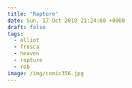 ```yaml
---
title: 'Rapture'
date: Sun, 17 Oct 2010 21:24:00 +0000
draft: false
tags:
  - elliot
  - fresca
  - heaven
  - rapture
  - rob
image: /img/comic356.jpg
---
```


